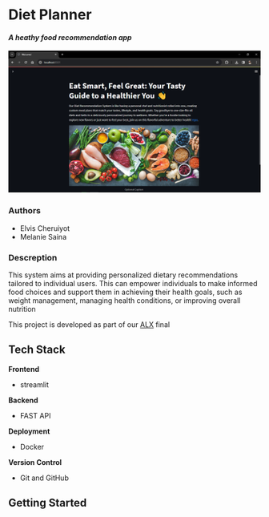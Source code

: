 # Diet Planner
#### *A heathy food recommendation app*
![](./Streamlit_Frontend\ImageFinder/site.png)

### Authors
- Elvis Cheruiyot
- Melanie Saina

### Descreption
This system aims at providing personalized dietary recommendations tailored to individual users. This can empower individuals to make informed food choices and support them in achieving their health goals, such as weight management, managing health conditions, or improving overall nutrition

This project is developed as part of our <a href="https://www.alxafrica.com/" target="_blank">ALX</a> final 

## Tech Stack
**Frontend**
- streamlit

**Backend**
- FAST API

**Deployment**
- Docker

**Version Control**
- Git and GitHub

## Getting Started
